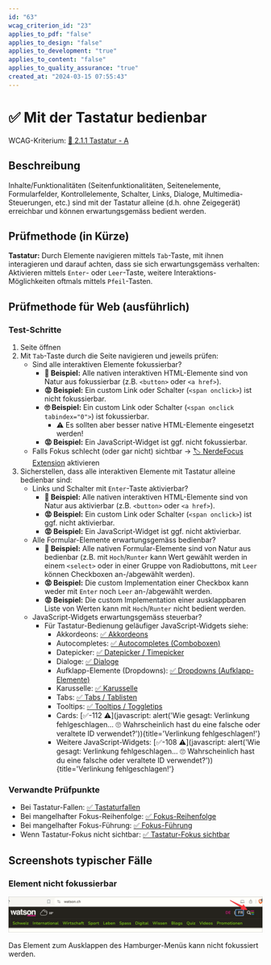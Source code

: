 ```yaml
---
id: "63"
wcag_criterion_id: "23"
applies_to_pdf: "false"
applies_to_design: "false"
applies_to_development: "true"
applies_to_content: "false"
applies_to_quality_assurance: "true"
created_at: "2024-03-15 07:55:43"
---
```


# ✅ Mit der Tastatur bedienbar

WCAG-Kriterium: [📜 2.1.1 Tastatur - A](..)

## Beschreibung

Inhalte/Funktionalitäten (Seitenfunktionalitäten, Seitenelemente, Formularfelder, Kontrollelemente, Schalter, Links, Dialoge, Multimedia-Steuerungen, etc.) sind mit der Tastatur alleine (d.h. ohne Zeigegerät) erreichbar und können erwartungsgemäss bedient werden.

## Prüfmethode (in Kürze)

**Tastatur:** Durch Elemente navigieren mittels `Tab`-Taste, mit ihnen interagieren und darauf achten, dass sie sich erwartungsgemäss verhalten: Aktivieren mittels `Enter`- oder `Leer`-Taste, weitere Interaktions-Möglichkeiten oftmals mittels `Pfeil`-Tasten.

## Prüfmethode für Web (ausführlich)

### Test-Schritte

1. Seite öffnen
1. Mit `Tab`-Taste durch die Seite navigieren und jeweils prüfen:
    - Sind alle interaktiven Elemente fokussierbar?
        - **🙂 Beispiel:** Alle nativen interaktiven HTML-Elemente sind von Natur aus fokussierbar (z.B. `<button>` oder `<a href>`).
        - **😡 Beispiel:** Ein custom Link oder Schalter (`<span onclick>`) ist nicht fokussierbar.
        - **🙄 Beispiel:** Ein custom Link oder Schalter (`<span onclick tabindex="0">`) ist fokussierbar.
            - ⚠️ Es sollten aber besser native HTML-Elemente eingesetzt werden!
        - **😡 Beispiel:** Ein JavaScript-Widget ist ggf. nicht fokussierbar.
    - Falls Fokus schlecht (oder gar nicht) sichtbar → [🏷️ NerdeFocus Extension](/de/tags/nerdefocus-extension) aktivieren
1. Sicherstellen, dass alle interaktiven Elemente mit Tastatur alleine bedienbar sind:
    - Links und Schalter mit `Enter`-Taste aktivierbar?
        - **🙂 Beispiel:** Alle nativen interaktiven HTML-Elemente sind von Natur aus aktivierbar (z.B. `<button>` oder `<a href>`).
        - **😡 Beispiel:** Ein custom Link oder Schalter (`<span onclick>`) ist ggf. nicht aktivierbar.
        - **😡 Beispiel:** Ein JavaScript-Widget ist ggf. nicht aktivierbar.
    - Alle Formular-Elemente erwartungsgemäss bedienbar?
        - **🙂 Beispiel:** Alle nativen Formular-Elemente sind von Natur aus bedienbar (z.B. mit `Hoch`/`Runter` kann Wert gewählt werden in einem `<select>` oder in einer Gruppe von Radiobuttons, mit `Leer` können Checkboxen an-/abgewählt werden).
        - **😡 Beispiel:** Die custom Implementation einer Checkbox kann weder mit `Enter` noch `Leer`
an-/abgewählt werden.
        - **😡 Beispiel:** Die custom Implementation einer ausklappbaren Liste von Werten kann mit `Hoch`/`Runter` nicht bedient werden.
    - JavaScript-Widgets erwartungsgemäss steuerbar?
        - Für Tastatur-Bedienung geläufiger JavaScript-Widgets siehe:
            - Akkordeons: [✅ Akkordeons](/de/wcag/4.1.2a-erweiterte-steuerelemente-widgets/akkordeons)
            - Autocompletes: [✅ Autocompletes (Comboboxen)](/de/wcag/4.1.2a-erweiterte-steuerelemente-widgets/autocompletes-comboboxen)
            - Datepicker: [✅ Datepicker / Timepicker](/de/wcag/4.1.2a-erweiterte-steuerelemente-widgets/datepicker-timepicker)
            - Dialoge: [✅ Dialoge](/de/wcag/4.1.2a-erweiterte-steuerelemente-widgets/dialoge)
            - Aufklapp-Elemente (Dropdowns): [✅ Dropdowns (Aufklapp-Elemente)](/de/wcag/4.1.2a-erweiterte-steuerelemente-widgets/dropdowns-aufklapp-elemente)
            - Karusselle: [✅ Karusselle](/de/wcag/4.1.2a-erweiterte-steuerelemente-widgets/karusselle)
            - Tabs: [✅ Tabs / Tablisten](/de/wcag/4.1.2a-erweiterte-steuerelemente-widgets/tabs-tablisten)
            - Tooltips: [✅ Tooltips / Toggletips](/de/wcag/4.1.2a-erweiterte-steuerelemente-widgets/tooltips-toggletips)
            - Cards: [✅-112 ⚠️](javascript: alert('Wie gesagt: Verlinkung fehlgeschlagen... 🙄 Wahrscheinlich hast du eine falsche oder veraltete ID verwendet?')){title='Verlinkung fehlgeschlagen!'}
            - Weitere JavaScript-Widgets: [✅-108 ⚠️](javascript: alert('Wie gesagt: Verlinkung fehlgeschlagen... 🙄 Wahrscheinlich hast du eine falsche oder veraltete ID verwendet?')){title='Verlinkung fehlgeschlagen!'}

### Verwandte Prüfpunkte

- Bei Tastatur-Fallen: [✅ Tastaturfallen](/de/wcag/2.1.2-keine-tastaturfalle/tastaturfallen)
- Bei mangelhafter Fokus-Reihenfolge: [✅ Fokus-Reihenfolge](/de/wcag/2.4.3-fokus-reihenfolge/fokus-reihenfolge)
- Bei mangelhafter Fokus-Führung: [✅ Fokus-Führung](/de/wcag/2.4.3-fokus-reihenfolge/fokus-fuehrung)
- Wenn Tastatur-Fokus nicht sichtbar: [✅ Tastatur-Fokus sichtbar](/de/wcag/2.4.7-fokus-sichtbar/tastatur-fokus-sichtbar)

## Screenshots typischer Fälle

### Element nicht fokussierbar

![Nicht fokussierbares Hamburger-Menü auf Watson](images/nicht-fokussierbares-hamburger-men-auf-watson.png)

Das Element zum Ausklappen des Hamburger-Menüs kann nicht fokussiert werden.